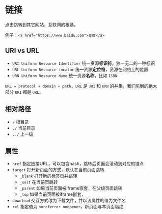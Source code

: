 # 链接

点击跳转到其它网站，互联网的根基。

例子：`<a href="https://www.baidu.com">百度</a>`

## URI vs URL

* `URI Uniform Resource Identifier` 统一资源**标识符**，独一无二的一种标识
* `URL Uniform Resource Locator` 统一资源**定位符**，资源在网络上的位置
* `URN Uniform Resource Name` 统一资源**名称**，比如 `ISBN`

`URL = protocol + domain + path`，`URL` 是 `URI` 和 `URN` 的并集，我们见到的绝大部分 `URI` 都是 `URL`。

## 相对路径

* `/` 根目录
* `./` 当前目录
* `../` 上一级

## 属性

* `href` 指定链接URL，可以包含hash，跳转后页面会滚动到对应的锚点
* `target` 打开新页面的方式，默认在当前页面跳转
  * `_blank` 打开新的标签页并跳转
  * `_self` 在当前页跳转
  * `_parent` 如果当前页面被iframe嵌套，在父级页面跳转
  * `_top` 如果当前页面被iframe嵌套，
* `download` 交互方式改为下载文件，并以该属性的值为文件名
* `rel` 指定值为 `noreferrer noopener`，新页面与本页面隔绝
